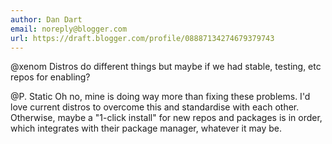 ```yaml
---
author: Dan Dart
email: noreply@blogger.com
url: https://draft.blogger.com/profile/08887134274679379743
---
```


@xenom Distros do different things but maybe if we had stable, testing, etc repos for enabling?

@P. Static Oh no, mine is doing way more than fixing these problems. I'd love current distros to overcome this and standardise with each other. Otherwise, maybe a "1-click install" for new repos and packages is in order, which integrates with their package manager, whatever it may be.
